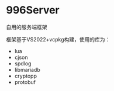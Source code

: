 # 996Server
自用的服务端框架

框架基于VS2022+vcpkg构建，使用的库为：
* lua
* cjson
* spdlog
* libmariadb
* cryptopp
* protobuf

